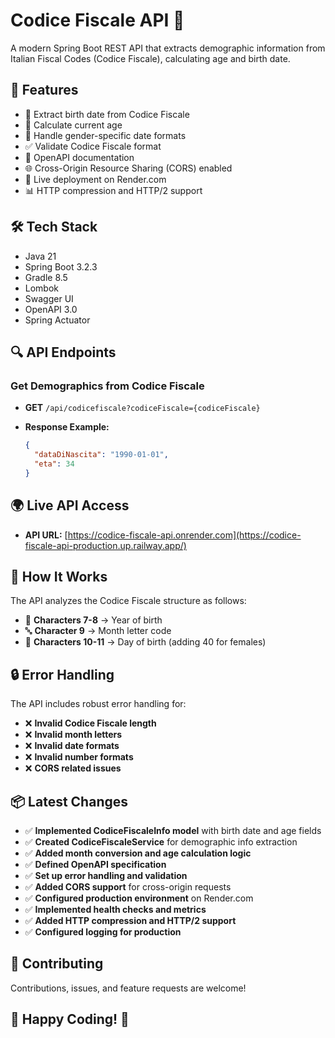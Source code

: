 # Codice Fiscale API 🎯

A modern Spring Boot REST API that extracts demographic information from Italian Fiscal Codes (Codice Fiscale), calculating age and birth date.

## 🚀 Features
- 📅 Extract birth date from Codice Fiscale
- 🎂 Calculate current age
- 🚻 Handle gender-specific date formats
- ✅ Validate Codice Fiscale format
- 📖 OpenAPI documentation
- 🌐 Cross-Origin Resource Sharing (CORS) enabled
- 🚀 Live deployment on Render.com
- 📊 HTTP compression and HTTP/2 support

## 🛠 Tech Stack
- Java 21
- Spring Boot 3.2.3
- Gradle 8.5
- Lombok
- Swagger UI
- OpenAPI 3.0
- Spring Actuator

## 🔍 API Endpoints

### Get Demographics from Codice Fiscale
- **GET** `/api/codicefiscale?codiceFiscale={codiceFiscale}`
- **Response Example:**
  
  ```json
  {
    "dataDiNascita": "1990-01-01",
    "eta": 34
  }
  ```

## 🌍 Live API Access
- **API URL:** [https://codice-fiscale-api.onrender.com](https://codice-fiscale-api-production.up.railway.app/)

## 🔧 How It Works

The API analyzes the Codice Fiscale structure as follows:

- 📌 **Characters 7-8** → Year of birth
- 🔤 **Character 9** → Month letter code
- 🔢 **Characters 10-11** → Day of birth (adding 40 for females)

## 🔒 Error Handling

The API includes robust error handling for:

- ❌ **Invalid Codice Fiscale length**
- ❌ **Invalid month letters**
- ❌ **Invalid date formats**
- ❌ **Invalid number formats**
- ❌ **CORS related issues**

## 📦 Latest Changes

- ✅ **Implemented CodiceFiscaleInfo model** with birth date and age fields
- ✅ **Created CodiceFiscaleService** for demographic info extraction
- ✅ **Added month conversion and age calculation logic**
- ✅ **Defined OpenAPI specification**
- ✅ **Set up error handling and validation**
- ✅ **Added CORS support** for cross-origin requests
- ✅ **Configured production environment** on Render.com
- ✅ **Implemented health checks and metrics**
- ✅ **Added HTTP compression and HTTP/2 support**
- ✅ **Configured logging for production**

## 🤝 Contributing

Contributions, issues, and feature requests are welcome!

## 🎯 Happy Coding! 🚀
  
